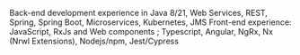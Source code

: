 Back-end development experience in Java 8/21, Web Services, REST, Spring, Spring Boot, Microservices, Kubernetes, JMS
Front-end experience: JavaScript, RxJs and Web components ; Typescript, Angular, NgRx, Nx (Nrwl Extensions), Nodejs/npm, Jest/Cypress

